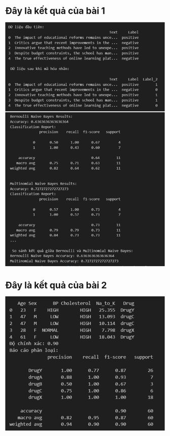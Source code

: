 # Đây là kết quả của bài 1
![alt text](cau1a.png)
![alt text](cau1b.png)
# Đây là kết quả của bài 2
![alt text](cau2.png)
